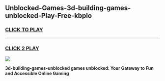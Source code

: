 
## Unblocked-Games-3d-building-games-unblocked-Play-Free-kbplo
<h3>
<a href="https://premium76.site?title=3d-building-games-unblocked&ref=10A">CLICK TO PLAY</a></h3>
<hr>

<h3>
<a href="https://premium76.site?title=3d-building-games-unblocked&ref=10A">CLICK 2 PLAY</a>
  
</h3>

<a href="https://premium76.site?title=3d-building-games-unblocked&ref=10A"><img src="https://clearcache.store/games.png"></a>


**3d-building-games-unblocked games unblocked: Your Gateway to Fun and Accessible Online Gaming**
